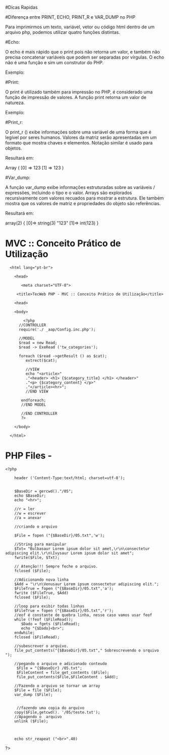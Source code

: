 #Dicas Rapidas

#Diferença entre PRINT, ECHO, PRINT_R e VAR_DUMP no PHP

Para imprimirmos um texto, variável, vetor ou código html dentro de um arquivo php, 
podemos utilizar quatro funções distintas. 


#Echo:

O echo é mais rápido que o print pois não retorna um valor, e também não precisa concatenar variáveis 
que podem ser separadas por vírgulas. O echo não é uma função e sim um construtor do PHP.

Exemplo:

  <?php
  
  echo $var1, $var2;
  
  ?>

#Print:

O print é utilizado também para impressão no PHP, é considerado uma função de impressão de valores.
 A função print retorna um valor de natureza. 
 
 Exemplo:
 
   <?php
   print $var1 . $var2;
   ?>
 
#Print_r:

O print_r () exibe informações sobre uma variável de uma forma que é legível por seres humanos.
 Valores da matriz serão apresentadas em um formato que mostra chaves e elementos.
 Notação similar é usado para objetos.
   
   <?php
   
   $array = array('123',123);
   print_r($array);
   
   ?>

Resultará em:

Array
  (
      [0] => 123
      [1] => 123
  )

#Var_dump:

A função var_dump exibe informações estruturadas sobre as variáveis ​​/ expressões, incluindo o tipo e o valor.
 Arrays são explorados recursivamente com valores recuados para mostrar a estrutura. Ele também mostra que
 os valores de matriz e propriedades do objeto são referências.
 
   <?php
   
   $array = array('123',123);
   var_dump($array);
   
   ?>

Resultará em:

   array(2) {
     [0]=>
     string(3) "123"
     [1]=>
     int(123)
   }

# MVC :: Conceito Prático de Utilização

<!DOCTYPE html>

      <html lang="pt-br">
      
        <head>
        
           <meta charset="UTF-8">
           
      	 <title>TecWeb PHP - MVC :: Conceito Prático de Utilização</title>
      	 
        <head>
        
        <body>
        
            <?php
      	  //CONTROLLER 
      	  require('./ _aap/Config.inc.php');
      	  
      	  //MODEL
      	  $read = new Read;
      	  $read -> ExeRead ('tw_categories');
      	  
      	  foreach ($read ->getResult () as $cat);
      	     extrect($cat);
      		 
      		 //VIEW
      		 echo "<article>"
      		 ."<header> <h1> {$category_title} </h1> </header>"
      		 ."<p> {$category_content} </p>"
      		 ."</article><hr>";
      		 //END VIEW
      	   
      	   endforeach;
      	   //END MODEL
      	   
      	   //END CONTROLLER
      	   ?>
      	   
      	</body>
      	
      </html>
      
#  PHP Files -

    <?php
        
    	header ('Content-Type:text/html; charset=utf-8');
    	
    	
    	$BaseDir = gercwd()."/05";
    	echo $BaseDir;
    	echo "<hr>";
    
    	//r = ler
    	//w = escrever
    	//a = anexar
    	
    	//criando o arquivo
    	
        $File = fopen ("{$BaseDir}/05.txt",'w');
        
    	//String para manipular
        $Txt= "Bulbasaur Lorem ipsum dolor sit amet,\r\n\consectetur adipiscing elit.\r\n\Ivysaur Lorem ipsum dolor sit amet";
    	fwrite($File, $Txt);
    	
    	// Atenção!!! Sempre feche o arquivo.
    	fclosed ($File);
    	
    	//Adicionando nova linha 
    	$Add = "\r\n\Venusaur Lorem ipsum consectetur adipiscing elit.";
    	$FileTrue = fopen ("{$BaseDir}/05.txt",'a');
    	fwrite ($FileTrue, $Add)
    	fclosed ($File);
    	
    	//loop para exibir todas linhas
    	$FileTrue = fopen ("{$BaseDir}/05.txt",'r');
    	//eof é constante de quebra linha, nesse caso vamos usar feof
    	while (!feof ($FileRead));
    	   $Dado = fgets ($FileRead);
    	   echo "{$Dado}<br>";
    	endwhile;
        fclosed ($FileRead);
    	
    	//subescrever o arquivo.
    	file_put_contents("{$BaseDir}/05.txt"," Sobrescrevendo o srquivo ");
    	
    	//pegando o arquivo e adicionado conteudo 
    	 $File = "{$BaseDir} /05.txt";
    	 $FileContent = file_get_contents ($File);	 
         file_put_contents($File,$FileContent . $Add);
    	 
    	//Fazendo o arquivo se tornar um array
        $File = file ($File);
        var_dump ($File);
        
        
         //fazendo uma copia do arquivo
        copy($File,getcwd(). '/05/teste.txt');
    	//Apagendo o  arquivo
    	unlink ($File);
    	
    	
    	
    	echo str_reapeat ("<br>".40)
?>
